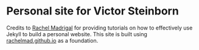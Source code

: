 # Personal site for Victor Steinborn

Credits to [Rachel Madrigal](https://github.com/rachelmad/rachelmad.github.io) for providing tutorials on how to effectively use Jekyll to build a personal website. This site is built using [rachelmad.github.io](https://rachelmad.github.io) as a foundation.